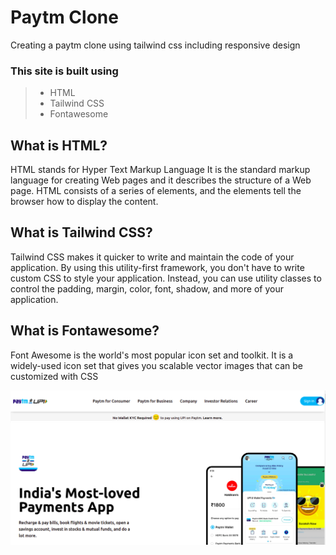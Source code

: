 # Paytm Clone

Creating a paytm clone using tailwind css including responsive design

### This site is built using
> - HTML
> - Tailwind CSS
> - Fontawesome 

## What is HTML?
HTML stands for Hyper Text Markup Language It is the standard markup language for creating Web pages
and it describes the structure of a Web page.
HTML consists of a series of elements, and the elements tell the browser how to display the content.

## What is Tailwind CSS?
Tailwind CSS makes it quicker to write and maintain the code of your application. By using this utility-first framework, you don't have to write custom CSS to style your application. Instead, you can use utility classes to control the padding, margin, color, font, shadow, and more of your application.

## What is Fontawesome?
Font Awesome is the world's most popular icon set and toolkit. It is a widely-used icon set that gives you scalable vector images that can be customized with CSS


![Screenshot](./thumbnail.png)
